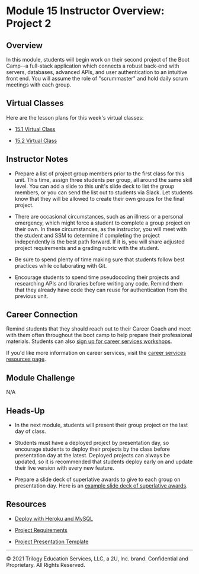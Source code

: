 # Module 15 Instructor Overview: Project 2

## Overview

In this module, students will begin work on their second project of the Boot Camp--a full-stack application which connects a robust back-end with servers, databases, advanced APIs, and user authentication to an intuitive front end. You will assume the role of "scrummaster" and hold daily scrum meetings with each group.

## Virtual Classes

Here are the lesson plans for this week's virtual classes:

* [15.1 Virtual Class](./15.1-REQUIRED.md)

* [15.2 Virtual Class](./15.2-REQUIRED.md)

## Instructor Notes

* Prepare a list of project group members prior to the first class for this unit. This time, assign three students per group, all around the same skill level. You can add a slide to this unit's slide deck to list the group members, or you can send the list out to students via Slack. Let students know that they will be allowed to create their own groups for the final project.

* There are occasional circumstances, such as an illness or a personal emergency, which might force a student to complete a group project on their own. In these circumstances, as the instructor, you will meet with the student and SSM to determine if completing the project independently is the best path forward. If it is, you will share adjusted project requirements and a grading rubric with the student.

* Be sure to spend plenty of time making sure that students follow best practices while collaborating with Git.

* Encourage students to spend time pseudocoding their projects and researching APIs and libraries before writing any code. Remind them that they already have code they can reuse for authentication from the previous unit.

## Career Connection

Remind students that they should reach out to their Career Coach and meet with them often throughout the boot camp to help prepare their professional materials. Students can also [sign up for career services workshops](https://careernetwork.2u.com/?utm_medium=Academics&utm_source=boot_camp).

If you'd like more information on career services, visit the [career services resources page](https://careernetwork.2u.com/?utm_medium=Academics&utm_source=boot_camp/).

## Module Challenge

N/A

## Heads-Up

* In the next module, students will present their group project on the last day of class.

* Students must have a deployed project by presentation day, so encourage students to deploy their projects by the class before presentation day at the latest. Deployed projects can always be updated, so it is recommended that students deploy early on and update their live version with every new feature.

* Prepare a slide deck of superlative awards to give to each group on presentation day. Here is an [example slide deck of superlative awards](https://docs.google.com/presentation/d/1fJGzsclaQ5TKBk3EnL7Gc-bg1ijSGM6_oB1gvpKYnZE/edit?usp=sharing).

## Resources

* [Deploy with Heroku and MySQL](https://coding-boot-camp.github.io/full-stack/heroku/deploy-with-heroku-and-mysql)

* [Project Requirements](../../01-Class-Content/14-MVC/04-Supplemental/Project-Requirements.md)

* [Project Presentation Template](https://docs.google.com/presentation/d/10QaO9KH8HtUXj__81ve0SZcpO5DbMbqqQr4iPpbwKks/edit?usp=sharing)

---
© 2021 Trilogy Education Services, LLC, a 2U, Inc. brand.  Confidential and Proprietary.  All Rights Reserved.
